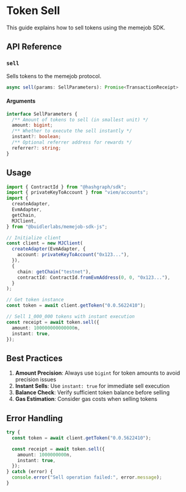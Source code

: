 # Token Sell

This guide explains how to sell tokens using the memejob SDK.

## API Reference

### `sell`

Sells tokens to the memejob protocol.

```typescript
async sell(params: SellParameters): Promise<TransactionReceipt>
```

#### Arguments

```typescript
interface SellParameters {
  /** Amount of tokens to sell (in smallest unit) */
  amount: bigint;
  /** Whether to execute the sell instantly */
  instant?: boolean;
  /** Optional referrer address for rewards */
  referrer?: string;
}
```

## Usage

```typescript
import { ContractId } from "@hashgraph/sdk";
import { privateKeyToAccount } from "viem/accounts";
import {
  createAdapter,
  EvmAdapter,
  getChain,
  MJClient,
} from "@buidlerlabs/memejob-sdk-js";

// Initialize client
const client = new MJClient(
  createAdapter(EvmAdapter, {
    account: privateKeyToAccount("0x123..."),
  }),
  {
    chain: getChain("testnet"),
    contractId: ContractId.fromEvmAddress(0, 0, "0x123..."),
  }
);

// Get token instance
const token = await client.getToken("0.0.5622410");

// Sell 1_000_000 tokens with instant execution
const receipt = await token.sell({
  amount: 100000000000000n,
  instant: true,
});
```

## Best Practices

1. **Amount Precision**: Always use `bigint` for token amounts to avoid precision issues
2. **Instant Sells**: Use `instant: true` for immediate sell execution
3. **Balance Check**: Verify sufficient token balance before selling
4. **Gas Estimation**: Consider gas costs when selling tokens

## Error Handling

```typescript
try {
  const token = await client.getToken("0.0.5622410");

  const receipt = await token.sell({
    amount: 1000000000n,
    instant: true,
  });
} catch (error) {
  console.error("Sell operation failed:", error.message);
}
```